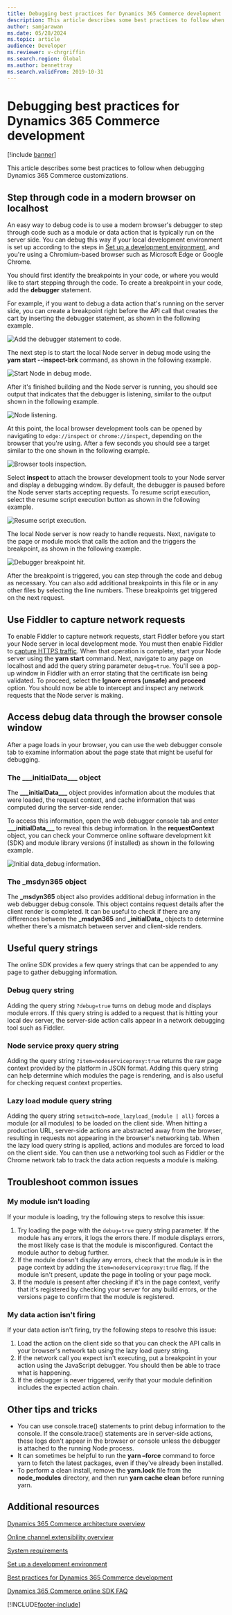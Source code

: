 ```yaml
---
title: Debugging best practices for Dynamics 365 Commerce development
description: This article describes some best practices to follow when debugging Dynamics 365 Commerce customizations.
author: samjarawan
ms.date: 05/28/2024
ms.topic: article
audience: Developer
ms.reviewer: v-chrgriffin
ms.search.region: Global
ms.author: bennettray
ms.search.validFrom: 2019-10-31
---
```


# Debugging best practices for Dynamics 365 Commerce development 

[!include [banner](../includes/banner.md)]

This article describes some best practices to follow when debugging Dynamics 365 Commerce customizations. 

## Step through code in a modern browser on localhost

An easy way to debug code is to use a modern browser's debugger to step through code such as a module or data action that is typically run on the server side. You can debug this way if your local development environment is set up according to the steps in [Set up a development environment](setup-dev-environment.md), and you're using a Chromium-based browser such as Microsoft Edge or Google Chrome.

You should first identify the breakpoints in your code, or where you would like to start stepping through the code. To create a breakpoint in your code, add the **debugger** statement. 

For example, if you want to debug a data action that's running on the server side, you can create a breakpoint right before the API call that creates the cart by inserting the debugger statement, as shown in the following example.

![Add the debugger statement to code.](media/debugging-best-practices-1.png)

The next step is to start the local Node server in debug mode using the **yarn start --inspect-brk** command, as shown in the following example.

![Start Node in debug mode.](media/debugging-best-practices-2.png)

After it's finished building and the Node server is running, you should see output that indicates that the debugger is listening, similar to the output shown in the following example.

![Node listening.](media/debugging-best-practices-3.png)

At this point, the local browser development tools can be opened by navigating to ```edge://inspect``` or ```chrome://inspect```, depending on the browser that you're using. After a few seconds you should see a target similar to the one shown in the following example.

![Browser tools inspection.](media/debugging-best-practices-4.png)

Select **inspect** to attach the browser development tools to your Node server and display a debugging window. By default, the debugger is paused before the Node server starts accepting requests. To resume script execution, select the resume script execution button as shown in the following example.

![Resume script execution.](media/debugging-best-practices-5.png)

The local Node server is now ready to handle requests. Next, navigate to the page or module mock that calls the action and the triggers the breakpoint, as shown in the following example.

![Debugger breakpoint hit.](media/debugging-best-practices-6.png)

After the breakpoint is triggered, you can step through the code and debug as necessary. You can also add additional breakpoints in this file or in any other files by selecting the line numbers. These breakpoints get triggered on the next request.

## Use Fiddler to capture network requests

To enable Fiddler to capture network requests, start Fiddler before you start your Node server in local development mode. You must then enable Fiddler to [capture HTTPS traffic](https://docs.telerik.com/fiddler/configure-fiddler/tasks/decrypthttps). When that operation is complete, start your Node server using the **yarn start** command.
Next, navigate to any page on localhost and add the query string parameter `debug=true`. You'll see a pop-up window in Fiddler with an error stating that the certificate isn being validated. To proceed, select the **Ignore errors (unsafe) and proceed** option. You should now be able to intercept and inspect any network requests that the Node server is making.

## Access debug data through the browser console window

After a page loads in your browser, you can use the web debugger console tab to examine information about the page state that might be useful for debugging.

### The \_\_\_initialData\_\_\_ object

The **\_\_\_initialData\_\_\_** object provides information about the modules that were loaded, the request context, and cache information that was computed during the server-side render. 

To access this information, open the web debugger console tab and enter **\_\_\_initialData\_\_\_** to reveal this debug information. In the **requestContext** object, you can check your Commerce online software development kit (SDK) and module library versions (if installed) as shown in the following example.

![Initial data_debug information.](media/debugging-best-practices-7.png)

### The \_msdyn365 object

The **\_msdyn365** object also provides additional debug information in the web debugger debug console. This object contains request details after the client render is completed. It can be useful to check if there are any differences between the **\_msdyn365** and **\___initialData___** objects to determine whether there's a mismatch between server and client-side renders.

## Useful query strings

The online SDK provides a few query strings that can be appended to any page to gather debugging information.

### Debug query string

Adding the query string ```?debug=true``` turns on debug mode and displays module errors. If this query string is added to a request that is hitting your local dev server, the server-side action calls appear in a network debugging tool such as Fiddler.

### Node service proxy query string

Adding the query string ```?item=nodeserviceproxy:true``` returns the raw page context provided by the platform in JSON format. Adding this query string can help determine which modules the page is rendering, and is also useful for checking request context properties. 

### Lazy load module query string

Adding the query string ```setswitch=node_lazyload_{module | all}``` forces a module (or all modules) to be loaded on the client side. When hitting a production URL, server-side actions are abstracted away from the browser, resulting in requests not appearing in the browser's networking tab. When the lazy load query string is applied, actions and modules are forced to load on the client side. You can then use a networking tool such as Fiddler or the Chrome network tab to track the data action requests a module is making. 

## Troubleshoot common issues

### My module isn't loading
If your module is loading, try the following steps to resolve this issue: 

1. Try loading the page with the ```debug=true``` query string parameter. If the module has any errors, it logs the errors there. If module displays errors, the most likely case is that the module is misconfigured. Contact the module author to debug further.
1. If the module doesn't display any errors, check that the module is in the page context by adding the ```item=nodeserviceproxy:true``` flag. If the module isn't present, update the page in tooling or your page mock.
1. If the module is present after checking if it's in the page context, verify that it's registered by checking your server for any build errors, or the versions page to confirm that the module is registered.

### My data action isn't firing
If your data action isn't firing, try the following steps to resolve this issue: 

1. Load the action on the client side so that you can check the API calls in your browser's network tab using the lazy load query string.
1. If the network call you expect isn't executing, put a breakpoint in your action using the JavaScript debugger. You should then be able to trace what is happening.
1. If the debugger is never triggered, verify that your module definition includes the expected action chain.

## Other tips and tricks

- You can use console.trace() statements to print debug information to the console. If the console.trace() statements are in server-side actions, these logs don't appear in the browser or console unless the debugger is attached to the running Node process.
- It can sometimes be helpful to run the **yarn –force** command to force yarn to fetch the latest packages, even if they've already been installed.
- To perform a clean install, remove the **yarn.lock** file from the **node_modules** directory, and then run **yarn cache clean** before running yarn.

## Additional resources

[Dynamics 365 Commerce architecture overview](../commerce-architecture.md)

[Online channel extensibility overview](overview.md)

[System requirements](system-requirements.md)

[Set up a development environment](setup-dev-environment.md)

[Best practices for Dynamics 365 Commerce development](best-practices-dev.md)

[Dynamics 365 Commerce online SDK FAQ](sdk-faq.md)

[!INCLUDE[footer-include](../../includes/footer-banner.md)]
